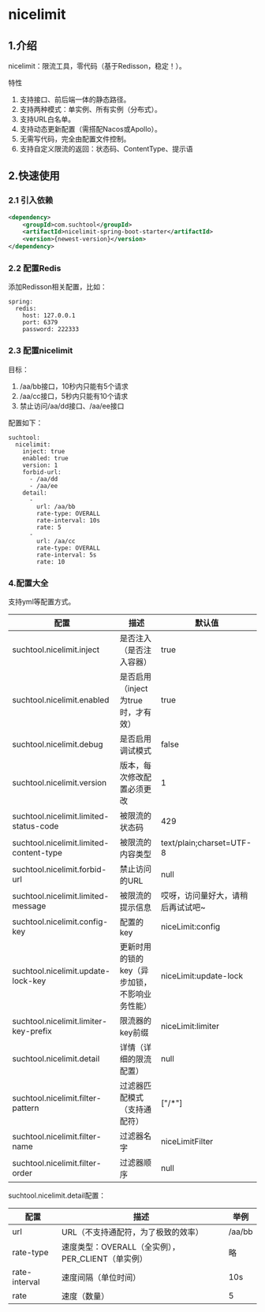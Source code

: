 # nicelimit

## 1.介绍

nicelimit：限流工具，零代码（基于Redisson，稳定！）。

特性

1. 支持接口、前后端一体的静态路径。
2. 支持两种模式：单实例、所有实例（分布式）。
3. 支持URL白名单。
4. 支持动态更新配置（需搭配Nacos或Apollo）。
5. 无需写代码，完全由配置文件控制。
6. 支持自定义限流的返回：状态码、ContentType、提示语

## 2.快速使用

### 2.1 引入依赖
```xml
<dependency>
    <groupId>com.suchtool</groupId>
    <artifactId>nicelimit-spring-boot-starter</artifactId>
    <version>{newest-version}</version>
</dependency>
```

### 2.2 配置Redis

添加Redisson相关配置，比如：
```
spring:
  redis:
    host: 127.0.0.1
    port: 6379
    password: 222333
```
### 2.3 配置nicelimit

目标：
1. /aa/bb接口，10秒内只能有5个请求 
2. /aa/cc接口，5秒内只能有10个请求 
3. 禁止访问/aa/dd接口、/aa/ee接口

配置如下：

```
suchtool:
  nicelimit:
    inject: true
    enabled: true
    version: 1
    forbid-url:
      - /aa/dd
      - /aa/ee
    detail:
      -
        url: /aa/bb
        rate-type: OVERALL
        rate-interval: 10s
        rate: 5
      -
        url: /aa/cc
        rate-type: OVERALL
        rate-interval: 5s
        rate: 10
```

### 4.配置大全

支持yml等配置方式。

| 配置                  | 描述                                       | 默认值                           |
|-----------------------|------------------------------------------|----------------------------------|
| suchtool.nicelimit.inject                | 是否注入（是否注入容器）            | true                             |
| suchtool.nicelimit.enabled               | 是否启用（inject为true时，才有效）  | true                             |
| suchtool.nicelimit.debug               | 是否启用调试模式          | false                                |
| suchtool.nicelimit.version               | 版本，每次修改配置必须更改          | 1                                |
| suchtool.nicelimit.limited-status-code   | 被限流的状态码                      | 429                              |
| suchtool.nicelimit.limited-content-type  | 被限流的内容类型                    | text/plain;charset=UTF-8         |
| suchtool.nicelimit.forbid-url       | 禁止访问的URL                    | null  |
| suchtool.nicelimit.limited-message       | 被限流的提示信息                    | 哎呀，访问量好大，请稍后再试试吧~  |
| suchtool.nicelimit.config-key            | 配置的key                           | niceLimit:config                 |
| suchtool.nicelimit.update-lock-key       | 更新时用的锁的key（异步加锁，不影响业务性能）| niceLimit:update-lock   |
| suchtool.nicelimit.limiter-key-prefix    | 限流器的key前缀                     | niceLimit:limiter               |
| suchtool.nicelimit.detail                | 详情（详细的限流配置）           | null                             |
| suchtool.nicelimit.filter-pattern        | 过滤器匹配模式（支持通配符）     | ["/*"]                             |
| suchtool.nicelimit.filter-name           | 过滤器名字                       | niceLimitFilter                  |
| suchtool.nicelimit.filter-order          | 过滤器顺序                       | null                             |

suchtool.nicelimit.detail配置：

| 配置           | 描述                   | 举例       |
|----------------|------------------------|------------|
| url            | URL（不支持通配符，为了极致的效率） | /aa/bb |
| rate-type      | 速度类型：OVERALL（全实例），PER_CLIENT（单实例） | 略   |
| rate-interval  | 速度间隔（单位时间）   | 10s |
| rate           | 速度（数量）           | 5   |